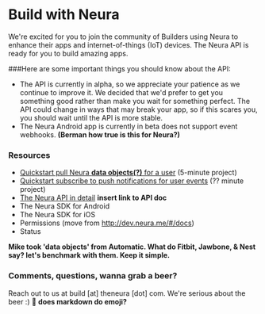 
Build with Neura
===================

We're excited for you to join the community of Builders using Neura to enhance their apps and internet-of-things (IoT) devices.  The Neura API is ready for you to build amazing apps. 


###Here are some important things you should know about the API:  

  - The API is currently in alpha, so we appreciate your patience as we continue to improve it. We decided that we'd prefer to get you something good rather than make you wait for something perfect.  The API could change in ways that may break your app, so if this scares you, you should wait until the API is more stable. 
  - The Neura Android app is currently in beta does not support event webhooks.  **(Berman how true is this for Neura?)**


### Resources
 - [Quickstart pull Neura **data objects(?)** for a user](https://github.com/mikimer/Neura_documentation/blob/master/quickstartPull.md) (5-minute project)
 - [Quickstart subscribe to push notifications for user events](https://github.com/mikimer/Neura_documentation/blob/master/quickstartPush.md) (?? minute project)
 - [The Neura API in detail](link) **insert link to API doc**
 - The Neura SDK for Android
 - The Neura SDK for iOS
 - Permissions (move from http://dev.neura.me/#/docs)
 - Status

**Mike took 'data objects' from Automatic. What do Fitbit, Jawbone, & Nest say? let's benchmark with them. Keep it simple.**

### Comments, questions, wanna grab a beer?
Reach out to us at build [at] theneura [dot] com.  We're serious about the beer :) :beer: **does markdown do emoji?**






